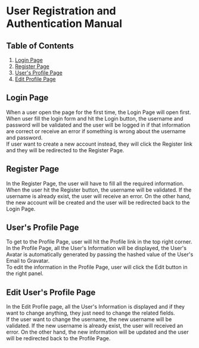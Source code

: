 # User Registration and Authentication Manual

## Table of Contents
1. [Login Page](#login_page)
2. [Register Page](#register_page)
3. [User's Profile Page](#profile_page)
4. [Edit Profile Page](#edit_profile_page)

## Login Page <a name = "login_page"></a>

When a user open the page for the first time, the Login Page will open first. 
<br>
When user fill the login form and hit the Login button, the username and password will be validated and the user will be logged in if that information are correct or receive an error if something is wrong about the username and password. 
<br>
If user want to create a new account instead, they will click the Register link and they will be redirected to the Register Page.

## Register Page <a name = "register_page"></a>

In the Register Page, the user will have to fill all the required information.
<br>
When the user hit the Register button, the username will be validated. If the username is already exist, the user will receive an error. On the other hand, the new account will be created and the user will be redirected back to the Login Page.

## User's Profile Page <a name = "profile_page"></a>

To get to the Profile Page, user will hit the Profile link in the top right corner. 
<br>
In the Profile Page, all the User's Information will be displayed, the User's Avatar is automatically generated by passing the hashed value of the User's Email to Gravatar.
<br>
To edit the information in the Profile Page, user will click the Edit button in the right panel.

## Edit User's Profile Page <a name = "edit_profile_page"></a>

In the Edit Profile page, all the User's Information is displayed and if they want to change anything, they just need to change the related fields.
<br>
If the user want to change the username, the new username will be validated. If the new username is already exist, the user will received an error. On the other hand, the new information will be updated and the user will be redirected back to the Profile Page.
